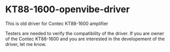 # KT88-1600-openvibe-driver
This is old driver for Contec KT88-1600 amplifier

Testers are needed to verify the compatibility of the driver. If you are owner of the Contec KT88-1600 and you are interested in the developement of the driver, let me know.
